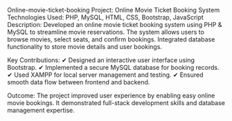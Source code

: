 Online-movie-ticket-booking
Project: Online Movie Ticket Booking System
Technologies Used: PHP, MySQL, HTML, CSS, Bootstrap, JavaScript
Description:
Developed an online movie ticket booking system using PHP & MySQL to streamline movie reservations. The system allows users to browse movies, select seats, and confirm bookings. Integrated database functionality to store movie details and user bookings.

Key Contributions:
✔ Designed an interactive user interface using Bootstrap.
✔ Implemented a secure MySQL database for booking records.
✔ Used XAMPP for local server management and testing.
✔ Ensured smooth data flow between frontend and backend.

Outcome:
The project improved user experience by enabling easy online movie bookings. It demonstrated full-stack development skills and database management expertise.

